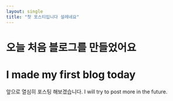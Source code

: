 ```yaml
---
layout: single
title: "첫 포스티입니다 설레네요"
---
```


# 오늘 처음 블로그를 만들었어요 #
# I made my first blog today #

앞으로 열심히 포스팅 해보겠습니다.
I will try to post more in the future.

